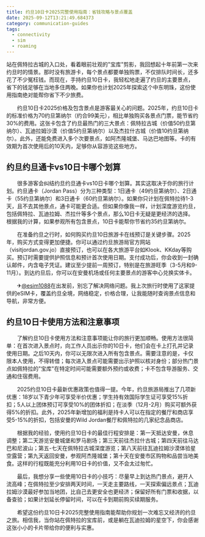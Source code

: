 ```yaml
---
title: 约旦10日卡2025完整使用指南：省钱攻略与景点覆盖
date: 2025-09-12T13:21:49.684373
category: communication-guides
tags:
  - connectivity
  - sim
  - roaming
---
```


站在佩特拉古城的入口处，看着眼前壮观的"宝库"剪影，我回想起十年前第一次来约旦时的情景。那时没有旅游卡，每个景点都要单独购票，不仅排队时间长，还多花了不少冤枉钱。而现在，手持约旦10日卡，我轻松地走遍了约旦的主要景点，省下的钱足够在当地多住两晚。如果你也计划2025年探索这个中东明珠，这份使用指南绝对能帮你省下不少旅费。

　　约旦10日卡2025价格及包含景点是游客最关心的问题。2025年，约旦10日卡的标准价格为70约旦第纳尔（约合99美元），相比单独购买各景点门票，能节省约30%的费用。这张卡包含了约旦最热门的三大景点：佩特拉古城（价值50约旦第纳尔）、瓦迪拉姆沙漠（价值5约旦第纳尔）以及杰拉什古城（价值10约旦第纳尔）。此外，还能免费进入多个次要景点，如阿杰隆城堡、马达巴地图等。卡的有效期为首次使用后的10天内，足够你从容游览这些地方。

## 约旦约旦通卡vs10日卡哪个划算

　　很多游客会纠结约旦约旦通卡vs10日卡哪个划算。其实这取决于你的旅行计划。约旦通卡（Jordan Pass）分为三种类型：1日通卡（49约旦第纳尔）、2日通卡（55约旦第纳尔）和3日通卡（60约旦第纳尔）。如果你只计划在佩特拉待1-3天，且不去其他景点，通卡可能更合适。但如果你像我一样，计划深度游览约旦，包括佩特拉、瓦迪拉姆、杰拉什等多个景点，那么10日卡无疑是更经济的选择。根据我的计算，如果参观所有包含景点，10日卡能帮你节省约35约旦第纳尔。

　　在准备约旦之行时，如何购买约旦10日旅游卡在线预订是关键步骤。2025年，购买方式变得更加便捷。你可以通过约旦旅游局官方网站（visitjordan.gov.jo）直接预订，也可以在各大旅游平台如Klook、KKday等购买。预订时需要提供护照信息和预计首次使用日期。支付成功后，你会收到一封确认邮件，内含电子凭证。建议至少提前一周预订，特别是在旅游旺季（3-5月和9-11月）。到达约旦后，你可以在安曼机场或任何主要景点的游客中心兑换实体卡。

　　✈[@esim1088](https://t.me/s/esim1088)在出发前，别忘了解决网络问题。我上次旅行时使用了这家提供的eSIM卡，覆盖约旦全境，网络稳定，价格合理，让我能随时查询景点信息和导航，非常方便。

## 约旦10日卡使用方法和注意事项

　　了解约旦10日卡使用方法和注意事项能让你的旅行更加顺畅。使用方法很简单：在首次进入景点时，向工作人员出示你的10日卡，他们会在卡上打孔并记录使用日期。之后10天内，你可以无限次进入所有包含景点。需要注意的是，卡仅限本人使用，不得转借；每次进入景点可能需要出示护照以核对身份；部分热门景点如佩特拉的"宝库"在特定时间可能需要额外预约或收费；卡不包含导游服务、交通和住宿费用。

　　2025约旦10日卡最新优惠政策也值得一提。今年，约旦旅游局推出了几项新优惠：18岁以下青少年可享受半价优惠；学生持有效国际学生证可享受15%折扣；5人以上团体预订可享受10%的团体折扣；在淡季（12月-2月）购买可额外获得5%的折扣。此外，2025年新增加的福利是持卡人可以在指定的餐厅和商店享受5-15%的折扣，包括安曼的Wild Jordan餐厅和佩特拉的几家纪念品商店。

　　根据我的经验，使用约旦10日卡的最佳行程安排是：第一天抵达安曼，休息调整；第二天游览安曼城堡和罗马剧场；第三天前往杰拉什古城；第四天前往马达巴和尼波山；第五-七天在佩特拉古城深度游览；第八天前往瓦迪拉姆沙漠体验星空露营；第九天返回安曼，参观阿杰隆城堡；第十天在安曼市区购物和品尝当地美食。这样的行程既能充分利用10日卡的价值，又不会太过匆忙。

　　最后，我想分享一些使用10日卡的小技巧：尽量早上到达热门景点，避开人流高峰；在佩特拉至少安排两天时间，一天走主要路线，一天探索偏远景点；瓦迪拉姆沙漠最好参加当地团，比自己去更安全也更经济；保留好所有门票和收据，以备查验；如果计划延长停留时间，可以在卡到期前购买续期服务。

　　希望这份约旦10日卡2025完整使用指南能帮助你规划一次难忘又经济的约旦之旅。相信我，当你站在佩特拉的宝库前，或是躺在瓦迪拉姆的星空下，你会感谢这张小小的卡片带给你的便利与实惠。
